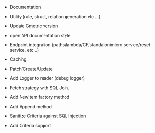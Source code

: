 * Documentation 
* Utility (rule, struct, relation generation etc ...)
* Update Gmetric version
* open API documentation style

* Endpoint integration (paths/lambda/CF/standalon/micro service/reset service, etc ..)
* Caching 
* Patch/Create/Update

* Add Logger to reader (debug logger)
* Fetch strategy with SQL Join.
* Add NewItem factory method
* Add Append method

* Sanitize Criteria against SQL Injection
* Add Criteria support